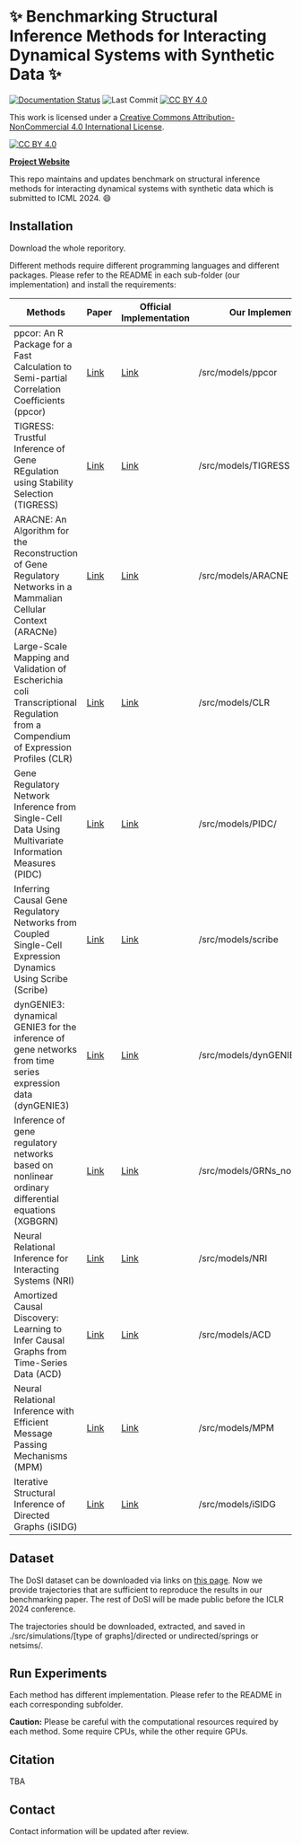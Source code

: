# :sparkles: Benchmarking Structural Inference Methods for Interacting Dynamical Systems with Synthetic Data :sparkles:


[![Documentation Status](https://readthedocs.org/projects/benchmarking-structural-inference-methods/badge/?version=latest)](https://benchmarking-structural-inference-methods.readthedocs.io/en/latest/?badge=latest)
![Last Commit](https://img.shields.io/github/last-commit/divelab/DIG)
[![CC BY 4.0][cc-by-shield]][cc-by]

This work is licensed under a
[Creative Commons Attribution-NonCommercial 4.0 International License][cc-by]. 

[![CC BY 4.0][cc-by-image]][cc-by]

[cc-by]: http://creativecommons.org/licenses/by/4.0/
[cc-by-image]: https://i.creativecommons.org/l/by/4.0/88x31.png
[cc-by-shield]: https://img.shields.io/badge/License-CC%20BY%204.0-lightgrey

[**Project Website**](https://structinfer.github.io/)

This repo maintains and updates benchmark on structural inference methods for interacting dynamical systems with synthetic data which is submitted to ICML 2024. :smile:

## Installation

Download the whole reporitory.


Different methods require different programming languages and different packages. Please refer to the README in each sub-folder (our implementation) and install the requirements:

| Methods                                                      | Paper                                                        | Official Implementation                                      | Our Implementation                                           |
| ------------------------------------------------------------ | ------------------------------------------------------------ | ------------------------------------------------------------ | ------------------------------------------------------------ |
| ppcor: An R Package for a Fast Calculation to Semi-partial Correlation Coefficients (ppcor) | [Link](https://www.ncbi.nlm.nih.gov/pmc/articles/PMC4681537/) | [Link](https://cran.r-project.org/web/packages/ppcor/index.html) | /src/models/ppcor |
| TIGRESS: Trustful Inference of Gene REgulation using Stability Selection (TIGRESS) | [Link](https://bmcsystbiol.biomedcentral.com/articles/10.1186/1752-0509-6-145) | [Link](https://github.com/jpvert/tigress/tree/master)        | /src/models/TIGRESS |
| ARACNE: An Algorithm for the Reconstruction of Gene Regulatory Networks in a Mammalian Cellular Context (ARACNe) | [Link](https://bmcbioinformatics.biomedcentral.com/articles/10.1186/1471-2105-7-S1-S7) | [Link](https://califano.c2b2.columbia.edu/aracne)            | /src/models/ARACNE |
| Large-Scale Mapping and Validation of Escherichia coli Transcriptional Regulation from a Compendium of Expression Profiles (CLR) | [Link](https://journals.plos.org/plosbiology/article?id=10.1371/journal.pbio.0050008) | [Link](https://bioconductor.org/install/)                    | /src/models/CLR |
| Gene Regulatory Network Inference from Single-Cell Data Using Multivariate Information Measures (PIDC) | [Link](https://www.sciencedirect.com/science/article/pii/S2405471217303861) | [Link](https://github.com/Tchanders/NetworkInference.jl)     | /src/models/PIDC/ |
| Inferring Causal Gene Regulatory Networks from Coupled Single-Cell Expression Dynamics Using Scribe (Scribe) | [Link](https://www.sciencedirect.com/science/article/pii/S2405471220300363) | [Link](https://github.com/aristoteleo/Scribe-py/tree/master) | /src/models/scribe |
| dynGENIE3: dynamical GENIE3 for the inference of gene networks from time series expression data (dynGENIE3) | [Link](https://www.nature.com/articles/s41598-018-21715-0)   | [Link](https://github.com/vahuynh/dynGENIE3/tree/master)     | /src/models/dynGENIE3 |
| Inference of gene regulatory networks based on nonlinear ordinary differential equations (XGBGRN) | [Link](https://academic.oup.com/bioinformatics/article/36/19/4885/5709036) | [Link](https://github.com/lab319/GRNs_nonlinear_ODEs)        | /src/models/GRNs_nonlinear_ODEs |
| Neural Relational Inference for Interacting Systems (NRI)    | [Link](http://proceedings.mlr.press/v80/kipf18a/kipf18a.pdf) | [Link](http://github.com/ethanfetaya/NRI)                    | /src/models/NRI |
| Amortized Causal Discovery: Learning to Infer Causal Graphs from Time-Series Data (ACD) | [Link](https://proceedings.mlr.press/v177/lowe22a/lowe22a.pdf) | [Link](https://github.com/loeweX/AmortizedCausalDiscovery)   | /src/models/ACD |
| Neural Relational Inference with Efficient Message Passing Mechanisms (MPM) | [Link](https://ojs.aaai.org/index.php/AAAI/article/view/16868) | [Link](https://github.com/hilbert9221/NRI-MPM)               | /src/models/MPM |
| Iterative Structural Inference of Directed Graphs (iSIDG)    | [Link](https://papers.nips.cc/paper_files/paper/2022/file/39717429762da92201a750dd03386920-Paper-Conference.pdf) | [Link](https://github.com/AoranWANGRalf/iSIDG)               | /src/models/iSIDG |



## Dataset

The DoSI dataset can be downloaded via links on [this page](https://structinfer.github.io/download/). Now we provide trajectories that are sufficient to reproduce the results in our benchmarking paper. The rest of DoSI will be made public before the ICLR 2024 conference.

The trajectories should be downloaded, extracted, and saved in ./src/simulations/[type of graphs]/directed or undirected/springs or netsims/. 

## Run Experiments

Each method has different implementation. Please refer to the README in each corresponding subfolder. 

**Caution:** Please be careful with the computational resources required by each method. Some require CPUs, while the other require GPUs.


## Citation

TBA

## Contact

Contact information will be updated after review.

